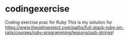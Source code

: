 # codingexercise
Coding exercise prac for Ruby 
This is my solution for https://www.theodinproject.com/paths/full-stack-ruby-on-rails/courses/ruby-programming/lessons/sub-strings!
